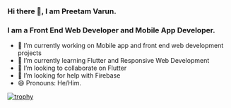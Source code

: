 ### Hi there 👋, I am Preetam Varun.

### I am a Front End Web Developer and Mobile App Developer.

- 🔭 I’m currently working on Mobile app and front end web development projects
- 🌱 I’m currently learning Flutter and Responsive Web Development
- 👯 I’m looking to collaborate on Flutter
- 🤔 I’m looking for help with Firebase 
- 😄 Pronouns: He/Him.

[![trophy](https://github-profile-trophy.vercel.app/?username=preetamvarun)](https://github.com/ryo-ma/github-profile-trophy)
